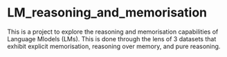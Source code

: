 # LM_reasoning_and_memorisation
This is a project to explore the reasoning and memorisation capabilities of Language Mlodels (LMs). This is done through the lens of 3 datasets that exhibit explicit memorisation, reasoning over memory, and pure reasoning.
